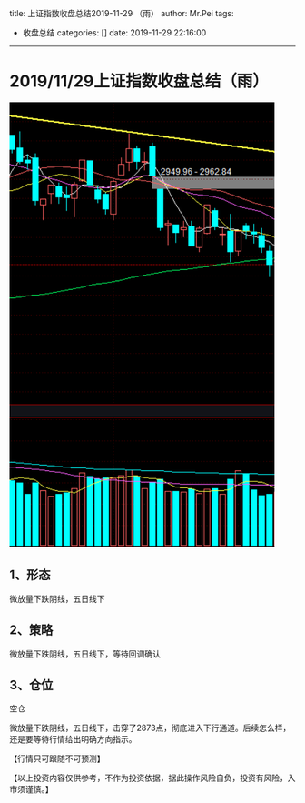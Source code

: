 title: 上证指数收盘总结2019-11-29 （雨）
author: Mr.Pei
tags:

  - 收盘总结
categories: []
date: 2019-11-29  22:16:00
---
# 2019/11/29上证指数收盘总结（雨）

![](https://github.com/Soros1990/markDownImages/blob/master/20191129221315.png?raw=true)

## 1、形态

微放量下跌阴线，五日线下

## 2、策略

微放量下跌阴线，五日线下，等待回调确认

## 3、仓位
空仓

微放量下跌阴线，五日线下，击穿了2873点，彻底进入下行通道。后续怎么样，还是要等待行情给出明确方向指示。

【行情只可跟随不可预测】

【以上投资内容仅供参考，不作为投资依据，据此操作风险自负，投资有风险，入市须谨慎。】